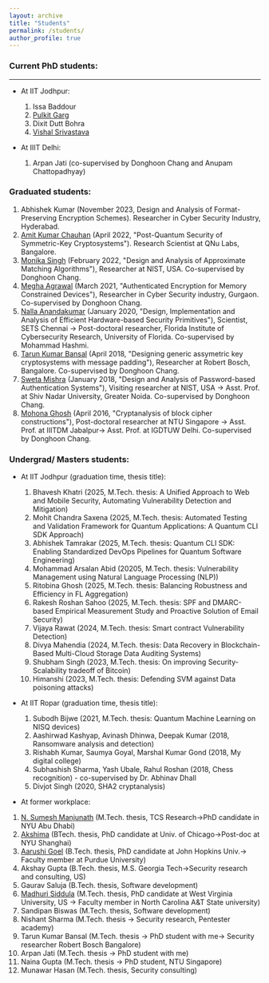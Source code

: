 ```yaml
---
layout: archive
title: "Students"
permalink: /students/
author_profile: true
---
```


### Current PhD students:
----
+ At IIT Jodhpur:

    1. Issa Baddour 
    2. [Pulkit Garg](https://sites.google.com/iitj.ac.in/pulkitgarg/home?pli=1)
    3. Dixit Dutt Bohra
    4. [Vishal Srivastava](https://www.linkedin.com/in/vishal-srivastava27)

+ At IIIT Delhi:

    1. Arpan Jati  (co-supervised by Donghoon Chang and Anupam Chattopadhyay)

### Graduated students:

1. Abhishek Kumar (November 2023, Design and Analysis of Format-Preserving Encryption Schemes). Researcher in Cyber Security Industry, Hyderabad.
2. [Amit Kumar Chauhan](https://sites.google.com/view/amitchauhan) (April 2022, "Post-Quantum Security of Symmetric-Key Cryptosystems"). Research Scientist at QNu Labs,  Bangalore.
3. [Monika Singh](https://www.linkedin.com/in/monika-singh-1985b8a5) (February 2022, "Design and Analysis of Approximate Matching Algorithms"), Researcher at NIST, USA.  Co-supervised by Donghoon Chang.
4. [Megha Agrawal](https://in.linkedin.com/in/megha-agrawal-242224109) (March 2021, "Authenticated Encryption for Memory Constrained Devices"), Researcher in Cyber Security industry, Gurgaon. Co-supervised by Donghoon Chang.
5. [Nalla Anandakumar](https://sites.google.com/site/nnallaanandakumar/) (January 2020, "Design, Implementation and Analysis of Efficient Hardware-based Security Primitives"), Scientist, SETS Chennai -> Post-doctoral researcher, Florida Institute of Cybersecurity Research, University of Florida. Co-supervised by Mohammad Hashmi.
6. [Tarun Kumar Bansal](https://in.linkedin.com/in/tarun-bansal90) (April 2018, "Designing generic assymetric key cryptosystems with message padding"), Researcher at Robert Bosch, Bangalore. Co-supervised by Donghoon Chang.
7. [Sweta Mishra](https://cse.snu.edu.in/people/faculty/dr-sweta-mishra) (January 2018, "Design and Analysis of Password-based Authentication Systems"), Visiting researcher at NIST, USA -> Asst. Prof. at Shiv Nadar University, Greater Noida. Co-supervised by Donghoon Chang.
8. [Mohona Ghosh](https://www.igdtuw.ac.in/itdepartment.php?name=MohonaGhosh) (April 2016, "Cryptanalysis of block cipher constructions"), Post-doctoral researcher at NTU Singapore -> Asst. Prof. at IIITDM Jabalpur-> Asst. Prof. at IGDTUW Delhi. Co-supervised by Donghoon Chang.

### Undergrad/ Masters students: 

+ At IIT Jodhpur (graduation time, thesis title):
    1. Bhavesh Khatri (2025, M.Tech. thesis: A Unified Approach to Web and Mobile Security, Automating Vulnerability Detection and Mitigation)
    2. Mohit Chandra Saxena (2025, M.Tech. thesis: Automated Testing and Validation Framework for Quantum Applications: A Quantum CLI SDK Approach)
    3. Abhishek Tamrakar (2025, M.Tech. thesis: Quantum CLI SDK: Enabling Standardized DevOps Pipelines for Quantum Software Engineering)
    4. Mohammad Arsalan Abid (20205, M.Tech. thesis: Vulnerability Management using Natural Language Processing (NLP))
    5. Ritobina Ghosh (2025, M.Tech. thesis: Balancing Robustness and Efficiency in FL Aggregation)
    6. Rakesh Roshan Sahoo (2025, M.Tech. thesis: SPF and DMARC-based Empirical Measurement Study and Proactive Solution of Email Security)
    7. Vijaya Rawat (2024, M.Tech. thesis: Smart contract Vulnerability Detection)
    8. Divya Mahendia (2024, M.Tech. thesis: Data Recovery in Blockchain-Based Multi-Cloud Storage Data Auditing Systems)
    9. Shubham Singh (2023, M.Tech. thesis: On improving Security-Scalability tradeoff of Bitcoin)
    10. Himanshi (2023, M.Tech. thesis: Defending SVM against Data poisoning attacks)

+ At IIT Ropar (graduation time, thesis title):

    1. Subodh Bijwe (2021, M.Tech. thesis: Quantum Machine Learning on NISQ devices)
    2. Aashirwad Kashyap, Avinash Dhinwa, Deepak Kumar (2018, Ransomware analysis and detection)
    3. Rishabh Kumar, Saumya Goyal, Marshal Kumar Gond (2018, My digital college)
    4. Subhashish Sharma, Yash Ubale, Rahul Roshan (2018, Chess recognition) - co-supervised by Dr. Abhinav Dhall
    5. Divjot Singh (2020, SHA2 cryptanalysis) 

+ At former workplace:

1. [N. Sumesh Manjunath](https://scholar.google.com/citations?user=Sbaxl9QAAAAJ&hl=en) (M.Tech. thesis, TCS Research->PhD candidate in NYU Abu Dhabi)
2. [Akshima](https://sites.google.com/view/akshima-) (BTech. thesis, PhD candidate at Univ. of Chicago->Post-doc at NYU Shanghai)
3. [Aarushi Goel](https://aarushigoel.github.io/) (B.Tech. thesis, PhD candidate at John Hopkins Univ.-> Faculty member at Purdue University)
4. Akshay Gupta (B.Tech. thesis, M.S. Georgia Tech->Security research and consulting, US)
5. Gaurav Saluja (B.Tech. thesis, Software development)
6. [Madhuri Siddula](https://scholar.google.com/citations?user=DQ5J_TkAAAAJ&hl=en) (M.Tech. thesis, PhD candidate at West Virginia University, US -> Faculty member in North Carolina A&T State university)
7. Sandipan Biswas (M.Tech. thesis, Software development)
8. Nishant Sharma (M.Tech. thesis -> Security research, Pentester academy)
9. Tarun Kumar Bansal (M.Tech. thesis -> PhD student with me-> Security researcher Robert Bosch Bangalore)
10. Arpan Jati (M.Tech. thesis -> PhD student with me)
11. Naina Gupta (M.Tech. thesis -> PhD student, NTU Singapore)
12. Munawar Hasan (M.Tech. thesis, Security consulting)
